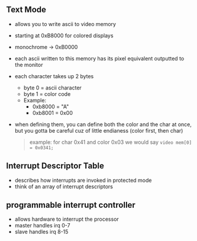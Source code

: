 ## Text Mode

- allows you to write ascii to video memory
- starting at 0xB8000 for colored displays
- monochrome -> 0xB0000
- each ascii written to this memory has its pixel equivalent outputted to the monitor

- each character takes up 2 bytes
  - byte 0 = ascii character
  - byte 1 = color code
  - Example:
    - 0xb8000 = "A"
    - 0xb8001 = 0x00
- when defining them, you can define both the color and the char at once, but you gotta be careful cuz of little endianess (color first, then char)
  > example: for char 0x41 and color 0x03 we would say `video mem[0] = 0x0341;`

## Interrupt Descriptor Table

- describes how interrupts are invoked in protected mode
- think of an array of interrupt descriptors

## programmable interrupt controller

- allows hardware to interrupt the processor
- master handles irq 0-7
- slave handles irq 8-15
